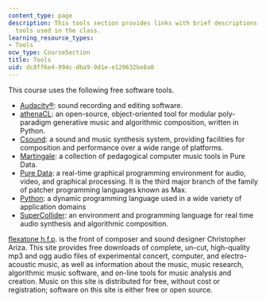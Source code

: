 ```yaml
---
content_type: page
description: This tools section provides links with brief descriptions to free software
  tools used in the class.
learning_resource_types:
- Tools
ocw_type: CourseSection
title: Tools
uid: dc8ff6e4-994c-dba9-9d1e-e129632be8a0
---
```


This course uses the following free software tools.

*   [Audacity®](http://audacity.sourceforge.net/): sound recording and editing software.
*   [athenaCL](http://code.google.com/p/athenacl/): an open-source, object-oriented tool for modular poly-paradigm generative music and algorithmic composition, written in Python.
*   [Csound](http://sourceforge.net/projects/csound/files/): a sound and music synthesis system, providing facilities for composition and performance over a wide range of platforms.
*   [Martingale](http://code.google.com/p/martingale/): a collection of pedagogical computer music tools in Pure Data.
*   [Pure Data](http://puredata.info/exhibition): a real-time graphical programming environment for audio, video, and graphical processing. It is the third major branch of the family of patcher programming languages known as Max.
*   [Python](http://www.python.org/download/): a dynamic programming language used in a wide variety of application domains
*   [SuperCollider](http://supercollider.sourceforge.net/): an environment and programming language for real time audio synthesis and algorithmic composition.

[flexatone h.f.p](http://flexatone.net/). is the front of composer and sound designer Christopher Ariza. This site provides free downloads of complete, un-cut, high-quality mp3 and ogg audio files of experimental concert, computer, and electro-acoustic music, as well as information about the music, music research, algorithmic music software, and on-line tools for music analysis and creation. Music on this site is distributed for free, without cost or registration; software on this site is either free or open source.